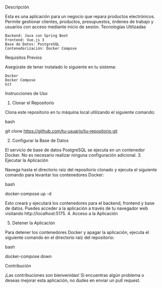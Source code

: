 Descripción

Esta es una aplicación para un negocio que repara productos electrónicos. Permite gestionar clientes, productos, presupuestos, órdenes de trabajo y usuarios con acceso mediante inicio de sesión.
Tecnologías Utilizadas

    Backend: Java con Spring Boot
    Frontend: Vue.js 3
    Base de Datos: PostgreSQL
    Contenedorización: Docker Compose

Requisitos Previos

Asegúrate de tener instalado lo siguiente en tu sistema:

    Docker
    Docker Compose
    Git

Instrucciones de Uso
1. Clonar el Repositorio

Clona este repositorio en tu máquina local utilizando el siguiente comando:

bash

git clone https://github.com/tu-usuario/tu-repositorio.git

2. Configurar la Base de Datos

El servicio de base de datos PostgreSQL se ejecuta en un contenedor Docker. No es necesario realizar ninguna configuración adicional.
3. Ejecutar la Aplicación

Navega hasta el directorio raíz del repositorio clonado y ejecuta el siguiente comando para levantar los contenedores Docker:

bash

docker-compose up -d

Esto creará y ejecutará los contenedores para el backend, frontend y base de datos. Puedes acceder a la aplicación a través de tu navegador web visitando http://localhost:5175.
4. Acceso a la Aplicación

5. Detener la Aplicación

Para detener los contenedores Docker y apagar la aplicación, ejecuta el siguiente comando en el directorio raíz del repositorio:

bash

docker-compose down

Contribución

¡Las contribuciones son bienvenidas! Si encuentras algún problema o deseas mejorar esta aplicación, no dudes en enviar un pull request.
